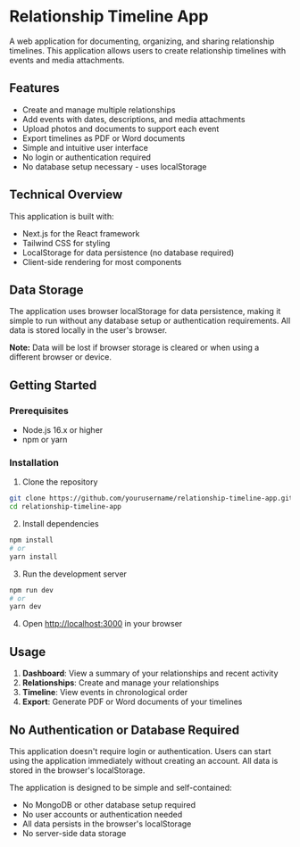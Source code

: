 # Relationship Timeline App

A web application for documenting, organizing, and sharing relationship timelines. This application allows users to create relationship timelines with events and media attachments.

## Features

- Create and manage multiple relationships
- Add events with dates, descriptions, and media attachments
- Upload photos and documents to support each event
- Export timelines as PDF or Word documents
- Simple and intuitive user interface
- No login or authentication required
- No database setup necessary - uses localStorage

## Technical Overview

This application is built with:

- Next.js for the React framework
- Tailwind CSS for styling
- LocalStorage for data persistence (no database required)
- Client-side rendering for most components

## Data Storage

The application uses browser localStorage for data persistence, making it simple to run without any database setup or authentication requirements. All data is stored locally in the user's browser.

**Note:** Data will be lost if browser storage is cleared or when using a different browser or device.

## Getting Started

### Prerequisites

- Node.js 16.x or higher
- npm or yarn

### Installation

1. Clone the repository
```bash
git clone https://github.com/yourusername/relationship-timeline-app.git
cd relationship-timeline-app
```

2. Install dependencies
```bash
npm install
# or
yarn install
```

3. Run the development server
```bash
npm run dev
# or
yarn dev
```

4. Open [http://localhost:3000](http://localhost:3000) in your browser

## Usage

1. **Dashboard**: View a summary of your relationships and recent activity
2. **Relationships**: Create and manage your relationships
3. **Timeline**: View events in chronological order
4. **Export**: Generate PDF or Word documents of your timelines

## No Authentication or Database Required

This application doesn't require login or authentication. Users can start using the application immediately without creating an account. All data is stored in the browser's localStorage.

The application is designed to be simple and self-contained:
- No MongoDB or other database setup required
- No user accounts or authentication needed
- All data persists in the browser's localStorage
- No server-side data storage 